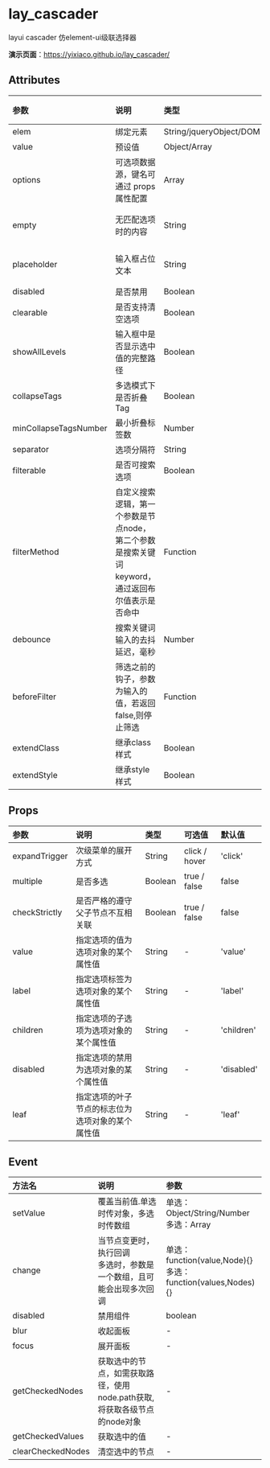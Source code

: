# lay_cascader
layui cascader 仿element-ui级联选择器

**演示页面**：https://yixiaco.github.io/lay_cascader/

## Attributes

| 参数                  | 说明                                                         | 类型                    | 可选值     | 默认值     |
| :-------------------- | :----------------------------------------------------------- | :---------------------- | :--------- | :--------- |
| elem                  | 绑定元素                                                     | String/jqueryObject/DOM | -          | -          |
| value                 | 预设值                                                       | Object/Array            | -          | null       |
| options               | 可选项数据源，键名可通过 props 属性配置                      | Array                   | -          | []         |
| empty                 | 无匹配选项时的内容                                           | String                  | -          | '暂无数据' |
| placeholder           | 输入框占位文本                                               | String                  | -          | '请选择'   |
| disabled              | 是否禁用                                                     | Boolean                 | true/false | false      |
| clearable             | 是否支持清空选项                                             | Boolean                 | true/false | false      |
| showAllLevels         | 输入框中是否显示选中值的完整路径                             | Boolean                 | true/false | true       |
| collapseTags          | 多选模式下是否折叠Tag                                        | Boolean                 | true/false | false      |
| minCollapseTagsNumber | 最小折叠标签数                                               | Number                  | -          | 1          |
| separator             | 选项分隔符                                                   | String                  | -          | ' / '      |
| filterable            | 是否可搜索选项                                               | Boolean                 | true/false | false      |
| filterMethod          | 自定义搜索逻辑，第一个参数是节点node，第二个参数是搜索关键词keyword，通过返回布尔值表示是否命中 | Function                | -          | -          |
| debounce              | 搜索关键词输入的去抖延迟，毫秒                               | Number                  | -          | 300        |
| beforeFilter          | 筛选之前的钩子，参数为输入的值，若返回 false,则停止筛选      | Function                | -          | -          |
| extendClass           | 继承class样式                                                | Boolean                 | true/false | false      |
| extendStyle           | 继承style样式                                                | Boolean                 | true/false | false      |

## Props

| 参数          | 说明                                             | 类型    | 可选值        | 默认值     |
| :------------ | :----------------------------------------------- | :------ | :------------ | :--------- |
| expandTrigger | 次级菜单的展开方式                               | String  | click / hover | 'click'    |
| multiple      | 是否多选                                         | Boolean | true / false  | false      |
| checkStrictly | 是否严格的遵守父子节点不互相关联                 | Boolean | true / false  | false      |
| value         | 指定选项的值为选项对象的某个属性值               | String  | -             | 'value'    |
| label         | 指定选项标签为选项对象的某个属性值               | String  | -             | 'label'    |
| children      | 指定选项的子选项为选项对象的某个属性值           | String  | -             | 'children' |
| disabled      | 指定选项的禁用为选项对象的某个属性值             | String  | -             | 'disabled' |
| leaf          | 指定选项的叶子节点的标志位为选项对象的某个属性值 | String  | -             | 'leaf'     |

## Event

| 方法名            | 说明                                                         | 参数                                                         |
| :---------------- | :----------------------------------------------------------- | :----------------------------------------------------------- |
| setValue          | 覆盖当前值.单选时传对象，多选时传数组                        | 单选：Object/String/Number<br>多选：Array                    |
| change            | 当节点变更时，执行回调 <br>多选时，参数是一个数组，且可能会出现多次回调 | 单选：function(value,Node){} <br>多选：function(values,Nodes){} |
| disabled          | 禁用组件                                                     | boolean                                                      |
| blur              | 收起面板                                                     | -                                                            |
| focus             | 展开面板                                                     | -                                                            |
| getCheckedNodes   | 获取选中的节点，如需获取路径，使用node.path获取,将获取各级节点的node对象 | -                                                            |
| getCheckedValues  | 获取选中的值                                                 | -                                                            |
| clearCheckedNodes | 清空选中的节点                                               | -                                                            |
